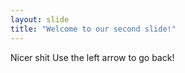 ```yaml
---
layout: slide
title: "Welcome to our second slide!"
---
```

Nicer shit
Use the left arrow to go back!
